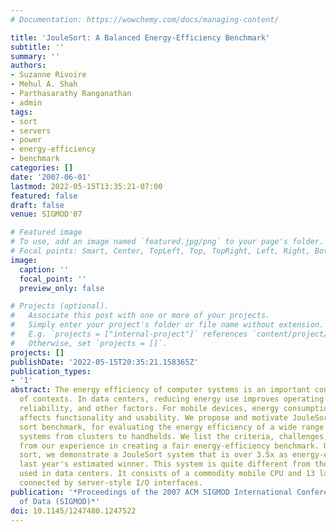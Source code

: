 ```yaml
---
# Documentation: https://wowchemy.com/docs/managing-content/

title: 'JouleSort: A Balanced Energy-Efficiency Benchmark'
subtitle: ''
summary: ''
authors:
- Suzanne Rivoire
- Mehul A. Shah
- Parthasarathy Ranganathan
- admin
tags:
- sort
- servers
- power
- energy-efficiency
- benchmark
categories: []
date: '2007-06-01'
lastmod: 2022-05-15T13:35:21-07:00
featured: false
draft: false
venue: SIGMOD'07

# Featured image
# To use, add an image named `featured.jpg/png` to your page's folder.
# Focal points: Smart, Center, TopLeft, Top, TopRight, Left, Right, BottomLeft, Bottom, BottomRight.
image:
  caption: ''
  focal_point: ''
  preview_only: false

# Projects (optional).
#   Associate this post with one or more of your projects.
#   Simply enter your project's folder or file name without extension.
#   E.g. `projects = ["internal-project"]` references `content/project/deep-learning/index.md`.
#   Otherwise, set `projects = []`.
projects: []
publishDate: '2022-05-15T20:35:21.158365Z'
publication_types:
- '1'
abstract: The energy efficiency of computer systems is an important concern in a variety
  of contexts. In data centers, reducing energy use improves operating cost, scalability,
  reliability, and other factors. For mobile devices, energy consumption directly
  affects functionality and usability. We propose and motivate JouleSort, an external
  sort benchmark, for evaluating the energy efficiency of a wide range of computer
  systems from clusters to handhelds. We list the criteria, challenges, and pitfalls
  from our experience in creating a fair energy-efficiency benchmark. Using a commercial
  sort, we demonstrate a JouleSort system that is over 3.5x as energy-efficient as
  last year's estimated winner. This system is quite different from those currently
  used in data centers. It consists of a commodity mobile CPU and 13 laptop drives
  connected by server-style I/O interfaces.
publication: '*Proceedings of the 2007 ACM SIGMOD International Conference on Management
  of Data (SIGMOD)*'
doi: 10.1145/1247480.1247522
---
```

